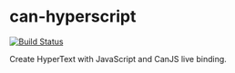 # can-hyperscript

[![Build Status](https://travis-ci.org/phillipskevin/can-hyperscript.png?branch=master)](https://travis-ci.org/phillipskevin/can-hyperscript)

Create HyperText with JavaScript and CanJS live binding.
